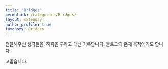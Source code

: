 ```yaml
---
title: "Bridges"
permalink: /categories/Bridges/
layout: category
author_profile: true
taxonomy: Bridges
---
```

전달해주신 생각들을, 허락을 구하고 대신 기록합니다.
블로그의 존재 목적이기도 합니다.

고맙습니다.